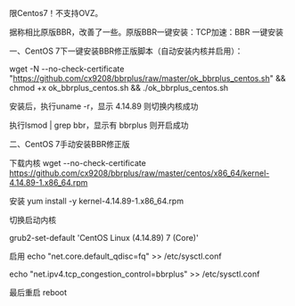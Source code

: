 限Centos7！不支持OVZ。

据称相比原版BBR，改善了一些。原版BBR一键安装：TCP加速：BBR 一键安装

一、CentOS 7下一键安装BBR修正版脚本（自动安装内核并启用）：

wget -N --no-check-certificate "https://github.com/cx9208/bbrplus/raw/master/ok_bbrplus_centos.sh" && chmod +x ok_bbrplus_centos.sh && ./ok_bbrplus_centos.sh

安装后，执行uname -r，显示 4.14.89 则切换内核成功

执行lsmod | grep bbr，显示有 bbrplus 则开启成功

二、CentOS 7手动安装BBR修正版

下载内核
wget --no-check-certificate https://github.com/cx9208/bbrplus/raw/master/centos/x86_64/kernel-4.14.89-1.x86_64.rpm

安装
yum install -y kernel-4.14.89-1.x86_64.rpm

切换启动内核

grub2-set-default 'CentOS Linux (4.14.89) 7 (Core)'

启用
echo "net.core.default_qdisc=fq" >> /etc/sysctl.conf

echo "net.ipv4.tcp_congestion_control=bbrplus" >> /etc/sysctl.conf

最后重启
reboot
